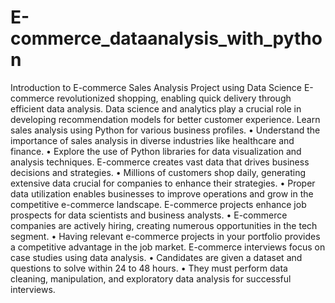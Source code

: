 # E-commerce_dataanalysis_with_python
 Introduction to E-commerce Sales Analysis Project using Data Science
 E-commerce revolutionized shopping, enabling quick delivery through efficient data analysis.
Data science and analytics play a crucial role in developing recommendation models for better customer experience.
Learn sales analysis using Python for various business profiles.
• Understand the importance of sales analysis in diverse industries like healthcare and finance.
• Explore the use of Python libraries for data visualization and analysis techniques.
 E-commerce creates vast data that drives business decisions and strategies.
• Millions of customers shop daily, generating extensive data crucial for companies to enhance their strategies.
• Proper data utilization enables businesses to improve operations and grow in the competitive e-commerce landscape.
 E-commerce projects enhance job prospects for data scientists and business analysts.
• E-commerce companies are actively hiring, creating numerous opportunities in the tech segment.
• Having relevant e-commerce projects in your portfolio provides a competitive advantage in the job market.
 E-commerce interviews focus on case studies using data analysis.
• Candidates are given a dataset and questions to solve within 24 to 48 hours.
• They must perform data cleaning, manipulation, and exploratory data analysis for successful interviews.
